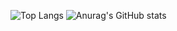 
![Top Langs](https://github-readme-stats.vercel.app/api/top-langs/?username=X-Marosi&hide&layout=compact&theme=github_dark&hide_border=true&title_color=a2d2ff&icon_color=cdb4db&text_color=cdb4db&text_bold)
![Anurag's GitHub stats](https://github-readme-stats.vercel.app/api?username=X-Marosi&show_icons=true&theme=github_dark&hide_border=true&title_color=a2d2ff&icon_color=a2d2ff&text_color=ffcdb2&custom_title=GitHub Stats&hide_title=true)

<!--
**X-Marosi/X-Marosi** is a ✨ _special_ ✨ repository because its `README.md` (this file) appears on your GitHub profile.
## Hi there 👋
Here are some ideas to get you started:

cdb4db
- 🔭 I’m currently working on ...
- 🌱 I’m currently learning ...
- 👯 I’m looking to collaborate on ...
- 🤔 I’m looking for help with ...
- 💬 Ask me about ...
- 📫 How to reach me: ...
- 😄 Pronouns: ...
- ⚡ Fun fact: ...
-->
